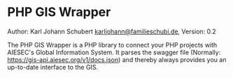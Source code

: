 # PHP GIS Wrapper
Author: Karl Johann Schubert <karljohann@familieschubi.de>, Version: 0.2

The PHP GIS Wrapper is a PHP library to connect your PHP projects with AIESEC's Global Information System. It parses the swagger file (Normally: https://gis-api.aiesec.org/v1/docs.json) and thereby always provides you an up-to-date interface to the GIS.
